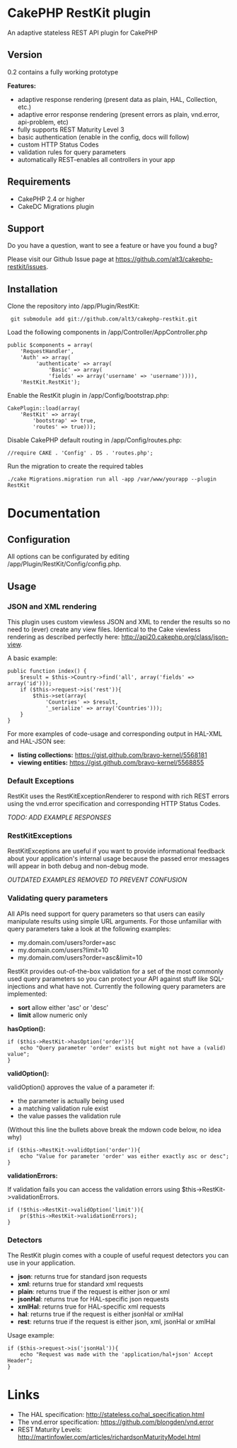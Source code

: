 # CakePHP RestKit plugin

An adaptive stateless REST API plugin for CakePHP

## Version ##

0.2 contains a fully working prototype

**Features:**

* adaptive response rendering (present data as plain, HAL, Collection, etc.)
* adaptive error response rendering (present errors as plain, vnd.error, api-problem, etc)
* fully supports REST Maturity Level 3
* basic authentication (enable in the config, docs will follow)
* custom HTTP Status Codes
* validation rules for query parameters
* automatically REST-enables all controllers in your app

## Requirements

* CakePHP 2.4 or higher
* CakeDC Migrations plugin

## Support

Do you have a question, want to see a feature or have you found a bug?

Please visit our Github Issue page at https://github.com/alt3/cakephp-restkit/issues.

## Installation

Clone the repository into /app/Plugin/RestKit:

     git submodule add git://github.com/alt3/cakephp-restkit.git

Load the following components in /app/Controller/AppController.php

    public $components = array(
        'RequestHandler',
        'Auth' => array(
             'authenticate' => array(
                 'Basic' => array(
                 'fields' => array('username' => 'username')))),
        'RestKit.RestKit');

Enable the RestKit plugin in /app/Config/bootstrap.php:

    CakePlugin::load(array(
        'RestKit' => array(
            'bootstrap' => true,
            'routes' => true)));

Disable CakePHP default routing in /app/Config/routes.php:

    //require CAKE . 'Config' . DS . 'routes.php';

Run the migration to create the required tables

    ./cake Migrations.migration run all -app /var/www/yourapp --plugin RestKit


# Documentation

## Configuration

All options can be configurated by editing /app/Plugin/RestKit/Config/config.php.

## Usage

### JSON and XML rendering

This plugin uses custom viewless JSON and XML to render the results so no need to (ever) create any view files.
Identical to the Cake viewless rendering as described perfectly here: http://api20.cakephp.org/class/json-view.

A basic example:

    public function index() {
        $result = $this->Country->find('all', array('fields' => array('id')));
        if ($this->request->is('rest')){
            $this->set(array(
                'Countries' => $result,
                '_serialize' => array('Countries')));
        }
    }

For more examples of code-usage and corresponding output in HAL-XML and HAL-JSON see:

* **listing collections:** https://gist.github.com/bravo-kernel/5568181
* **viewing entities:** https://gist.github.com/bravo-kernel/5568855

### Default Exceptions

RestKit uses the RestKitExceptionRenderer to respond with rich REST errors using the
vnd.error specification and corresponding HTTP Status Codes.

_TODO: ADD EXAMPLE RESPONSES_

### RestKitExceptions

RestKitExceptions are useful if you want to provide informational feedback about your application's
internal usage because the passed error messages will appear in both debug and non-debug mode.

_OUTDATED EXAMPLES REMOVED TO PREVENT CONFUSION_

### Validating query parameters

All APIs need support for query parameters so that users can easily manipulate results
using simple URL arguments. For those unfamiliar with query parameters take a look
at the following examples:

* my.domain.com/users?order=asc
* my.domain.com/users?limit=10
* my.domain.com/users?order=asc&limit=10

RestKit provides out-of-the-box validation for a set of the most commonly used query parameters
so you can protect your API against stuff like SQL-injections and what have not. Currently the following
 query parameters are implemented:

* **sort** allow either 'asc' or 'desc'
* **limit** allow numeric only

**hasOption():**

    if ($this->RestKit->hasOption('order')){
        echo "Query parameter 'order' exists but might not have a (valid) value";
    }

**validOption():**

validOption() approves the value of a parameter if:

- the parameter is actually being used
- a matching validation rule exist
- the value passes the validation rule

(Without this line the bullets above break the mdown code below, no idea why)

    if ($this->RestKit->validOption('order')){
        echo "Value for parameter 'order' was either exactly asc or desc";
    }


**validationErrors:**

If validation fails you can access the validation errors using $this->RestKit->validationErrors.

    if (!$this->RestKit->validOption('limit')){
        pr($this->RestKit->validationErrors);
    }

### Detectors

The RestKit plugin comes with a couple of useful request detectors you can use in your application.

* **json**: returns true for standard json requests
* **xml**: returns true for standard xml requests
* **plain**: returns true if the request is either json or xml
* **jsonHal**: returns true for HAL-specific json requests
* **xmlHal**: returns true for HAL-specific xml requests
* **hal**: returns true if the request is either jsonHal or xmlHal
* **rest**: returns true if the request is either json, xml, jsonHal or xmlHal

Usage example:

    if ($this->request->is('jsonHal')){
        echo "Request was made with the 'application/hal+json' Accept Header";
    }

# Links

* The HAL specification: http://stateless.co/hal_specification.html
* The vnd.error specification: https://github.com/blongden/vnd.error
* REST Maturity Levels: http://martinfowler.com/articles/richardsonMaturityModel.html

